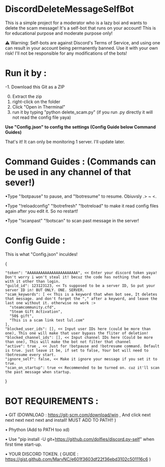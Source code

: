 # DiscordDeleteMessageSelfBot

This is a simple project for a moderator who is a lazy boi and wants to delete the scam message!
It's a self-bot that runs on your account! This is for educational purpose and moderate purpose only!

⚠️ Warning: Self-bots are against Discord's Terms of Service, and using one can result in your account being permanently banned.
Use it with your own risk! I'll not be responsible for any modifications of the bots!

# Run it by :
 -1. Download this Git as a ZIP
 
  0. Extract the zip
  1. right-click on the folder
  2. Click "Open in Therminal"
  3. run it by typing "python delete_scam.py" (if you run .py directly it will not read the config file yaya)

**Use "Config.json" to config the settings (Config Guide below Command Guides)**

That's it! It can only be monitoring 1 server. I'll update later.

# Command Guides : (Commands can be used in any channel of that sever!)

  •Type "!botpause" to pause, and "!botresume" to resume. Obiuvsly .> ~ <.
  
  •Type "!reloadconfig" "!botrefresh" "!botreload" to make it read config files again after you edit it. So no restart!
  
  •Type "!scanpast" "!botscan" to scan past message in the server!
  

  # Config Guide :
This is what "Config.json" inculdes!

  {
  
    "token": "AAAAAAAAAAAAAAAAAAAAAAA", << Enter your discord token yaya! Don't worry i won't steal it! becuz the code has nothing that does with it other than login. 
    "guild_id": 123123123, << Ts supposed to be a server ID, So put your server ID in! BUT ONLY. ONE. SERVER.
    "scam_keywords": [ << This is a keyword that when bot see, It deletes that message. and don't forget the "," after a keyword, and leave the last one without it. otherwise no work :>
      "steamcommunity.cfd", 
      "Steam Gift Activation",
      "50$ gift",
      "This is a scam link test lul.com"
    ],
    "blocked_user_ids": [], << Input user IDs here (could be more than one), This one will make that user bypass the fliter of deletion!
    "blocked_channel_ids": [], << Input channel IDs here (Could be more than one), This will make the bot not filter that channel
    "active": true , << Just for !botpause and !botresume command. Default is true. just leave it be, if set to false, Your bot will need to !botresume every start.
    "ignore_self": false, << Make it ignore your message if you set it to true.
    "scan_on_startup": true << Recommended to be turned on. cuz it'll scan the past message when startup.
  }


# BOT REQUIREMENTS :
  • GIT (DOWNLOAD : https://git-scm.com/download/win , And click next next next next next and install! MUST ADD TO PATH!! )
  
  • Phython (Add to PATH too xd)
  
  • Use "pip install -U git+https://github.com/dolfies/discord.py-self" when first time start-up.
  
  • YOUR DISCORD TOKEN. ( GUIDE : https://gist.github.com/MarvNC/e601f3603df22f36ebd3102c501116c6 )




